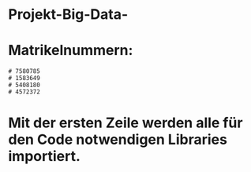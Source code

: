 # Projekt-Big-Data-
# Matrikelnummern:
    # 7580785
    # 1583649
    # 5408180
    # 4572372

# Mit der ersten Zeile werden alle für den Code notwendigen Libraries importiert.